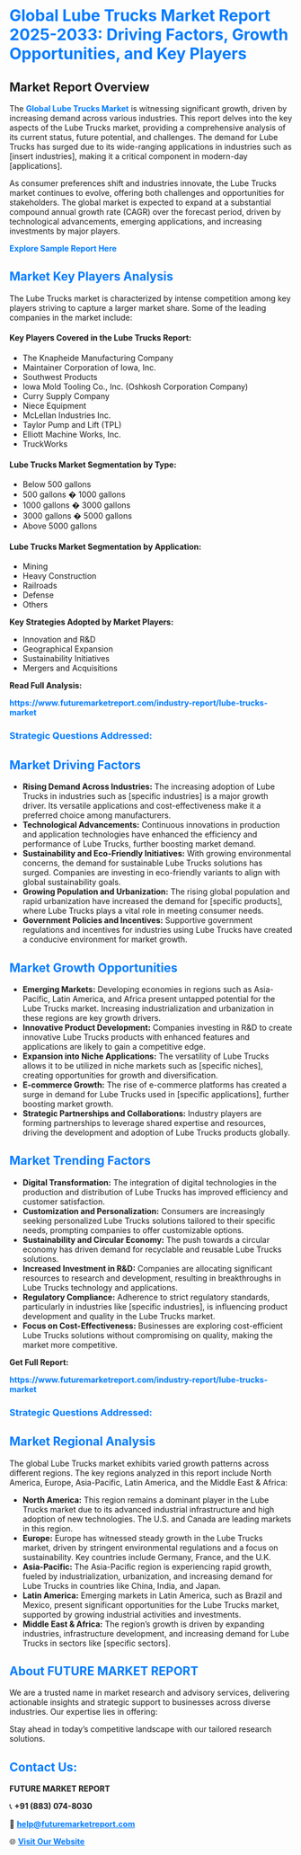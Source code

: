<h1 style="color: #007BFF;">Global Lube Trucks Market Report 2025-2033: Driving Factors, Growth Opportunities, and Key Players</h1>

<section id="overview">
<h2>Market Report Overview</h2>
<p>The <a href="https://www.futuremarketreport.com/industry-report/lube-trucks-market" style="color: #007BFF; text-decoration: none;"><strong>Global Lube Trucks Market</strong></a> is witnessing significant growth, driven by increasing demand across various industries. This report delves into the key aspects of the Lube Trucks market, providing a comprehensive analysis of its current status, future potential, and challenges. The demand for Lube Trucks has surged due to its wide-ranging applications in industries such as [insert industries], making it a critical component in modern-day [applications].</p>
<p>As consumer preferences shift and industries innovate, the Lube Trucks market continues to evolve, offering both challenges and opportunities for stakeholders. The global market is expected to expand at a substantial compound annual growth rate (CAGR) over the forecast period, driven by technological advancements, emerging applications, and increasing investments by major players.</p>
</section>

<section id="overview">
<p><a href="https://www.futuremarketreport.com/request-sample/reportId=91734" style="color: #007BFF; text-decoration: none;"><strong>Explore Sample Report Here</strong></a></p>
</section>

<section id="key-players">
<h2 style="color: #007BFF;">Market Key Players Analysis</h2>
<p>The Lube Trucks market is characterized by intense competition among key players striving to capture a larger market share. Some of the leading companies in the market include:</p>
<h4>Key Players Covered in the Lube Trucks Report:</h4>
<ul><li>The Knapheide Manufacturing Company</li><li>Maintainer Corporation of Iowa, Inc.</li><li>Southwest Products</li><li>Iowa Mold Tooling Co., Inc. (Oshkosh Corporation Company)</li><li>Curry Supply Company</li><li>Niece Equipment</li><li>McLellan Industries Inc.</li><li>Taylor Pump and Lift (TPL)</li><li>Elliott Machine Works, Inc.</li><li>TruckWorks</li></ul>
<h4>Lube Trucks Market Segmentation by Type:</h4>
<ul><li>Below 500 gallons</li><li>500 gallons � 1000 gallons</li><li>1000 gallons � 3000 gallons</li><li>3000 gallons � 5000 gallons</li><li>Above 5000 gallons</li></ul>

<h4>Lube Trucks Market Segmentation by Application:</h4>
<ul><li>Mining</li><li>Heavy Construction</li><li>Railroads</li><li>Defense</li><li>Others</li></ul>
<p><strong>Key Strategies Adopted by Market Players:</strong></p>
<ul>
<li>Innovation and R&D</li>
<li>Geographical Expansion</li>
<li>Sustainability Initiatives</li>
<li>Mergers and Acquisitions</li>
</ul>
</section>

<section>
<p><strong>Read Full Analysis: </strong></p><a href="https://www.futuremarketreport.com/industry-report/lube-trucks-market" style="color: #007BFF; text-decoration: none;"><strong>https://www.futuremarketreport.com/industry-report/lube-trucks-market</strong></a>
<h3 style="color: #007BFF;">Strategic Questions Addressed:</h3>
</section>

<section id="driving-factors">
<h2 style="color: #007BFF;">Market Driving Factors</h2>
<ul>
<li><strong>Rising Demand Across Industries:</strong> The increasing adoption of Lube Trucks in industries such as [specific industries] is a major growth driver. Its versatile applications and cost-effectiveness make it a preferred choice among manufacturers.</li>
<li><strong>Technological Advancements:</strong> Continuous innovations in production and application technologies have enhanced the efficiency and performance of Lube Trucks, further boosting market demand.</li>
<li><strong>Sustainability and Eco-Friendly Initiatives:</strong> With growing environmental concerns, the demand for sustainable Lube Trucks solutions has surged. Companies are investing in eco-friendly variants to align with global sustainability goals.</li>
<li><strong>Growing Population and Urbanization:</strong> The rising global population and rapid urbanization have increased the demand for [specific products], where Lube Trucks plays a vital role in meeting consumer needs.</li>
<li><strong>Government Policies and Incentives:</strong> Supportive government regulations and incentives for industries using Lube Trucks have created a conducive environment for market growth.</li>
</ul>
</section>

<section id="growth-opportunities">
<h2 style="color: #007BFF;">Market Growth Opportunities</h2>
<ul>
<li><strong>Emerging Markets:</strong> Developing economies in regions such as Asia-Pacific, Latin America, and Africa present untapped potential for the Lube Trucks market. Increasing industrialization and urbanization in these regions are key growth drivers.</li>
<li><strong>Innovative Product Development:</strong> Companies investing in R&D to create innovative Lube Trucks products with enhanced features and applications are likely to gain a competitive edge.</li>
<li><strong>Expansion into Niche Applications:</strong> The versatility of Lube Trucks allows it to be utilized in niche markets such as [specific niches], creating opportunities for growth and diversification.</li>
<li><strong>E-commerce Growth:</strong> The rise of e-commerce platforms has created a surge in demand for Lube Trucks used in [specific applications], further boosting market growth.</li>
<li><strong>Strategic Partnerships and Collaborations:</strong> Industry players are forming partnerships to leverage shared expertise and resources, driving the development and adoption of Lube Trucks products globally.</li>
</ul>
</section>

<section id="trending-factors">
<h2 style="color: #007BFF;">Market Trending Factors</h2>
<ul>
<li><strong>Digital Transformation:</strong> The integration of digital technologies in the production and distribution of Lube Trucks has improved efficiency and customer satisfaction.</li>
<li><strong>Customization and Personalization:</strong> Consumers are increasingly seeking personalized Lube Trucks solutions tailored to their specific needs, prompting companies to offer customizable options.</li>
<li><strong>Sustainability and Circular Economy:</strong> The push towards a circular economy has driven demand for recyclable and reusable Lube Trucks solutions.</li>
<li><strong>Increased Investment in R&D:</strong> Companies are allocating significant resources to research and development, resulting in breakthroughs in Lube Trucks technology and applications.</li>
<li><strong>Regulatory Compliance:</strong> Adherence to strict regulatory standards, particularly in industries like [specific industries], is influencing product development and quality in the Lube Trucks market.</li>
<li><strong>Focus on Cost-Effectiveness:</strong> Businesses are exploring cost-efficient Lube Trucks solutions without compromising on quality, making the market more competitive.</li>
</ul>
</section>

<section>
<p><strong>Get Full Report: </strong></p><a href="https://www.futuremarketreport.com/industry-report/lube-trucks-market" style="color: #007BFF; text-decoration: none;"><strong>https://www.futuremarketreport.com/industry-report/lube-trucks-market</strong></a>
<h3 style="color: #007BFF;">Strategic Questions Addressed:</h3>
</section>


<section id="regional-analysis">
<h2 style="color: #007BFF;">Market Regional Analysis</h2>
<p>The global Lube Trucks market exhibits varied growth patterns across different regions. The key regions analyzed in this report include North America, Europe, Asia-Pacific, Latin America, and the Middle East & Africa:</p>
<ul>
<li><strong>North America:</strong> This region remains a dominant player in the Lube Trucks market due to its advanced industrial infrastructure and high adoption of new technologies. The U.S. and Canada are leading markets in this region.</li>
<li><strong>Europe:</strong> Europe has witnessed steady growth in the Lube Trucks market, driven by stringent environmental regulations and a focus on sustainability. Key countries include Germany, France, and the U.K.</li>
<li><strong>Asia-Pacific:</strong> The Asia-Pacific region is experiencing rapid growth, fueled by industrialization, urbanization, and increasing demand for Lube Trucks in countries like China, India, and Japan.</li>
<li><strong>Latin America:</strong> Emerging markets in Latin America, such as Brazil and Mexico, present significant opportunities for the Lube Trucks market, supported by growing industrial activities and investments.</li>
<li><strong>Middle East & Africa:</strong> The region’s growth is driven by expanding industries, infrastructure development, and increasing demand for Lube Trucks in sectors like [specific sectors].</li>
</ul>
</section>

<footer>
<h2 style="color: #007BFF;">About FUTURE MARKET REPORT</h2>
<p>We are a trusted name in market research and advisory services, delivering actionable insights and strategic support to businesses across diverse industries. Our expertise lies in offering:</p>

<p>Stay ahead in today’s competitive landscape with our tailored research solutions.</p>

<h2 style="color: #007BFF;">Contact Us:</h2>
<p><strong>FUTURE MARKET REPORT</strong></p>
<p>📞 <strong>+91 (883) 074-8030</strong></p>
<p>📧 <strong><a href="mailto:help@futuremarketreport.com" style="color: #007BFF;">help@futuremarketreport.com</a></strong></p>
<p>🌐 <strong><a href="https://www.futuremarketreport.com/" style="color: #007BFF;">Visit Our Website</a></strong></p>
</footer>